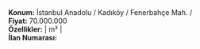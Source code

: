 ## 

**Konum:** İstanbul Anadolu / Kadıköy / Fenerbahçe Mah. /  
**Fiyat:** 70.000.000  
**Özellikler:**  |  m² |   
**İlan Numarası:** 
